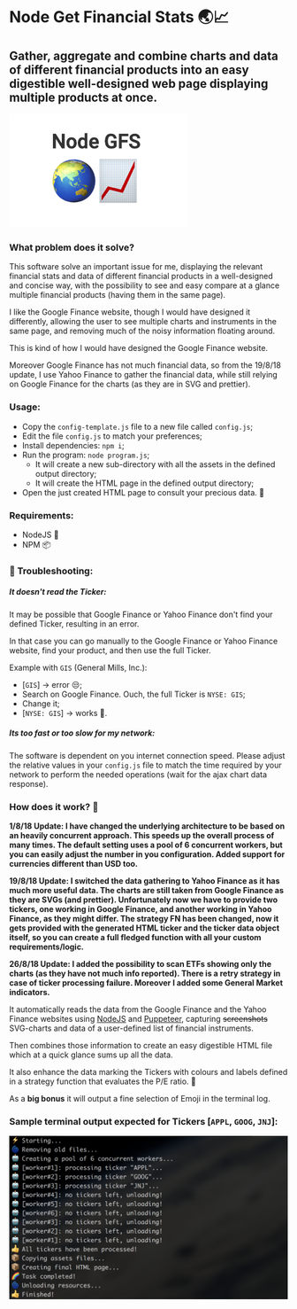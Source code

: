 # Node Get Financial Stats 🌏📈

## Gather, aggregate and combine charts and data of different financial products into an easy digestible well-designed web page displaying multiple products at once.

![Node GFS logo](assets/logo.png?raw=true "Node GFS")

### What problem does it solve?
This software solve an important issue for me, displaying the relevant financial stats and data of different financial products in a well-designed and concise way, with the possibility to see and easy compare at a glance multiple financial products (having them in the same page).

I like the Google Finance website, though I would have designed it differently, allowing the user to see multiple charts and instruments in the same page, and removing much of the noisy information floating around.

This is kind of how I would have designed the Google Finance website.

Moreover Google Finance has not much financial data, so from the 19/8/18 update, I use Yahoo Finance to gather the financial data, while still relying on Google Finance for the charts (as they are in SVG and prettier).

### Usage:
- Copy the `config-template.js` file to a new file called `config.js`;
- Edit the file `config.js` to match your preferences;
- Install dependencies: `npm i`;
- Run the program: `node program.js`;
    - It will create a new sub-directory with all the assets in the defined output directory;
    - It will create the HTML page in the defined output directory;
- Open the just created HTML page to consult your precious data. 🙌

### Requirements:
 - NodeJS 🦏
 - NPM 📦


### 🔧 Troubleshooting:

##### It doesn't read the Ticker:

It may be possible that Google Finance or Yahoo Finance don't find your defined Ticker, resulting in an error.

In that case you can go manually to the Google Finance or Yahoo Finance website, find your product, and then use the full Ticker.

Example with `GIS` (General Mills, Inc.):
- \[`GIS`\] -> error 😒;
- Search on Google Finance. Ouch, the full Ticker is `NYSE: GIS`;
- Change it;
- \[`NYSE: GIS`\] -> works 🎉.

##### Its too fast or too slow for *my* network:

The software is dependent on you internet connection speed. Please adjust the relative values in your `config.js` file to match the time required by your network to perform the needed operations (wait for the ajax chart data response).

### How does it work? 🤔

**1/8/18 Update: I have changed the underlying architecture to be based on an heavily concurrent approach. This speeds up the overall process of many times. The default setting uses a pool of 6 concurrent workers, but you can easily adjust the number in you configuration. Added support for currencies different than USD too.**

**19/8/18 Update: I switched the data gathering to Yahoo Finance as it has much more useful data. The charts are still taken from Google Finance as they are SVGs (and prettier). Unfortunately now we have to provide two tickers, one working in Google Finance, and another working in Yahoo Finance, as they might differ. The strategy FN has been changed, now it gets provided with the generated HTML ticker and the ticker data object itself, so you can create a full fledged function with all your custom requirements/logic.**

**26/8/18 Update: I added the possibility to scan ETFs showing only the charts (as they have not much info reported). There is a retry strategy in case of ticker processing failure. Moreover I added some General Market indicators.**

It automatically reads the data from the Google Finance and the Yahoo Finance websites using [NodeJS](https://nodejs.org/en/) and [Puppeteer](https://github.com/GoogleChrome/puppeteer), capturing ~~screenshots~~ SVG-charts and data of a user-defined list of financial instruments.

Then combines those information to create an easy digestible HTML file which at a quick glance sums up all the data.

It also enhance the data marking the Tickers with colours and labels defined in a strategy function that evaluates the P/E ratio. 💸

As a **big bonus** it will output a fine selection of Emoji in the terminal log.

### Sample terminal output expected for Tickers \[`APPL`, `GOOG`, `JNJ`\]:
![Terminal Output](assets/terminal-output-3.png?raw=true "Terminal Output")
